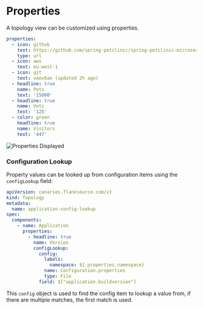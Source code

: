 # Properties

A topology view can be customized using properties.

```yaml
properties:
  - icon: github
    text: https://github.com/spring-petclinic/spring-petclinic-microservices
    type: url
  - icon: aws
    text: eu-west-1
  - icon: git
    text: vaev6ae (updated 2h ago)
  - headline: true
    name: Pets
    text: '15000'
  - headline: true
    name: Vets
    text: '125'
  - color: green
    headline: true
    name: Visitors
    text: '447'
```

![Properties Displayed](/img/properties-in-mission-control.png)


### Configuration Lookup

Property values can be looked up from configuration items using the `configLookup` field:

```yaml title="config-lookup.yaml"
apiVersion: canaries.flanksource.com/v1
kind: Topology
metadata:
  name: application-config-lookup
spec:
  components:
    - name: Application
      properties:
        - headline: true
          name: Version
          configLookup:
            config:
              labels:
                namespace: ${.properties.namespace}
              name: Configuration.properties
              type: File
            field: $["application.buildversion"]
```

This `config` object is used to find the config item to lookup a value from, if there are multiple matches, the first match is used.

